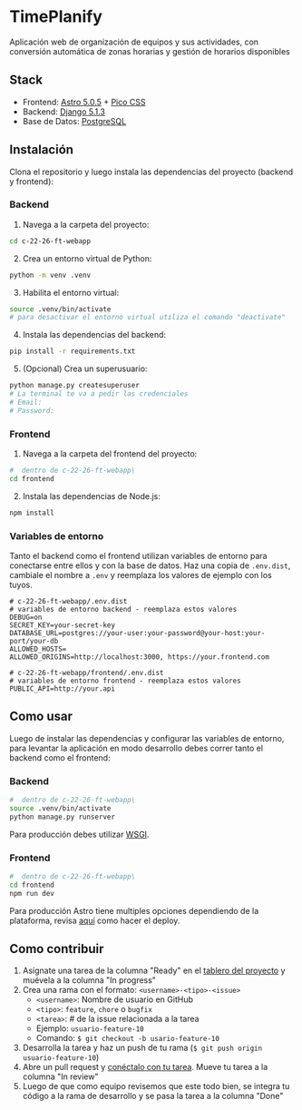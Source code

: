 # TimePlanify

Aplicación web de organización de equipos y sus actividades, con conversión automática de zonas horarias y gestión de horarios disponibles

## Stack
- Frontend: [Astro 5.0.5](https://astro.build/) + [Pico CSS](https://picocss.com/)
- Backend: [Django 5.1.3](https://www.djangoproject.com/)
- Base de Datos: [PostgreSQL](https://www.postgresql.org/)

## Instalación

Clona el repositorio y luego instala las dependencias del proyecto (backend y frontend):

### Backend

1. Navega a la carpeta del proyecto:
```bash
cd c-22-26-ft-webapp
```
2. Crea un entorno virtual de Python:
```bash
python -m venv .venv
```
3. Habilita el entorno virtual:
```bash
source .venv/bin/activate
# para desactivar el entorno virtual utiliza el comando "deactivate"
```
4. Instala las dependencias del backend:
```bash
pip install -r requirements.txt
```
5. (Opcional) Crea un superusuario:
```bash
python manage.py createsuperuser
# La terminal te va a pedir las credenciales
# Email:
# Password:
```

### Frontend

1. Navega a la carpeta del frontend del proyecto:
```bash
#  dentro de c-22-26-ft-webapp\
cd frontend
```
2. Instala las dependencias de Node.js:
```bash
npm install
```

### Variables de entorno

Tanto el backend como el frontend utilizan variables de entorno para conectarse entre ellos y con la base de datos. Haz una copia de `.env.dist`, cambiale el nombre a `.env` y reemplaza los valores de ejemplo con los tuyos.

```console
# c-22-26-ft-webapp/.env.dist
# variables de entorno backend - reemplaza estos valores
DEBUG=on
SECRET_KEY=your-secret-key
DATABASE_URL=postgres://your-user:your-password@your-host:your-port/your-db
ALLOWED_HOSTS=
ALLOWED_ORIGINS=http://localhost:3000, https://your.frontend.com
```

```console
# c-22-26-ft-webapp/frontend/.env.dist
# variables de entorno frontend - reemplaza estos valores
PUBLIC_API=http://your.api
```

## Como usar

Luego de instalar las dependencias y configurar las variables de entorno, para levantar la aplicación en modo desarrollo debes correr tanto el backend como el frontend:

### Backend

```bash
#  dentro de c-22-26-ft-webapp\
source .venv/bin/activate
python manage.py runserver
```

Para producción debes utilizar [WSGI](https://docs.djangoproject.com/en/5.1/howto/deployment/wsgi/).

### Frontend
```bash
#  dentro de c-22-26-ft-webapp\
cd frontend
npm run dev
```
Para producción Astro tiene multiples opciones dependiendo de la plataforma, revisa [aquí](https://docs.astro.build/en/guides/deploy/) como hacer el deploy.

## Como contribuir
1. Asígnate una tarea de la columna "Ready" en el [tablero del proyecto](https://github.com/orgs/No-Country-simulation/projects/182) y muévela a la columna "In progress"
2. Crea una rama con el formato: `<username>-<tipo>-<issue>`
    - `<username>`: Nombre de usuario en GitHub
    - `<tipo>`: `feature`, `chore` o `bugfix`
    - `<tarea>`: # de la issue relacionada a la tarea
    - Ejemplo: `usuario-feature-10`
    - Comando:  `$ git checkout -b usario-feature-10`
3. Desarrolla la tarea y haz un push de tu rama (`$ git push origin usuario-feature-10`)
4. Abre un pull request y [conéctalo con tu tarea](https://docs.github.com/en/issues/tracking-your-work-with-issues/using-issues/linking-a-pull-request-to-an-issue#linking-a-pull-request-to-an-issue-using-a-keyword). Mueve tu tarea a la columna "In review"
5. Luego de que como equipo revisemos que este todo bien, se integra tu código a la rama de desarrollo y se pasa la tarea a la columna "Done"

